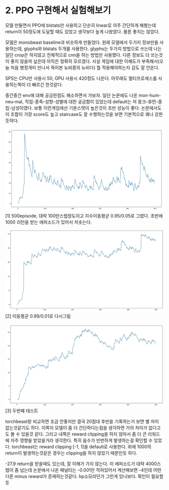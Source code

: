 # 2. PPO 구현해서 실험해보기

모델 만들면서 PPO에 blstats만 사용하고 단순히 linear로 아주 간단하게 해봤는데 return이 50정도에 도달할 때도 있었고 생각보다 높게 나왔었다. 물론 좋지는 않았다.

모델은 monobeast baseline과 비슷하게 만들었다. 원래 모델에서 두가지 정보만을 사용하는데, glyphs와 blstats 두개를 사용한다. glyphs는 두가지 방법으로 쓰는데 나는 일단 crop은 하지않고 전체적으로 cnn을 하는 방법만 사용했다. 다른 정보도 더 쓰는것이 좋지 않을까 싶은데 아직은 정확히 모르겠다. 사실 게임에 대한 이해도가 부족해서(오늘 처음 병정개미 만나서 죽어본 뉴비중의 뉴비다) 뭘 적용해야하는지 감도 잘 안온다.

SPS는 CPU만 사용시 50, GPU 사용시 420정도 나온다. 아무래도 멀티프로세스를 사용하는쪽이 더 빠르긴 한것같다. 

중간중간 env에 대해 궁금한점도 해소하면서 가보자. 일단 논문에도 나온 mon-hum-neu-mal, 직업-종족-성향-성별에 대한 궁금함이 있었는데 default는 저 몽크-휴먼-중립-남성이였다. 보통 이런게임에선 기본스탯이 높은것이 초반 성능이 좋다. 논문에서도 이 조합이 가장 score도 높고 staircase도 잘 수행하는것을 보면 기본적으로 꽤나 강한듯하다.

![asdf](./test1.JPG)
[1] 500episode, 대략 100만스탭정도이고 지수이동평균 0.95/0.05로 그렸다. 초반에 1000 리턴을 받는 에피소드가 있어서 치솟는다.

![asdf](./test2.JPG)
[2] 이동평균 0.99/0.01로 다시그림

![asdf](./test3.JPG)
[3] 두번째 테스트

torchbeast랑 비교하면 조금 안좋지만 결국 20점대 후반을 기록하는거 보면 별 차이 없는것같기도 하다. 이쪽이 모델이 좀 더 간단하다는점을 생각하면 거의 차이가 없다고도 볼 수 있을것 같다. 그리고 내쪽은 reward clipping을 하지 않아서 좀 더 큰 리워드에 자주 영향을 받았을거라 생각한다. 특히 음수가 빈번하게 발생하는걸 확인할 수 있었다. torchbeast는 reward clipping [-1, 1]을 default로 사용한다. 위에 1000의 return이 발생하는것같은 경우는 clipping을 하지 않았기 때문인듯 하다.

-27.9 return을 받을때도 있는데, 잘 이해가 가지 않는다. 이 에피소드가 대략 4000스탭이 좀 넘는데 논문에서 나온 패널티는 -0.001만 적혀있어서 계산해보면 -4인데 어떤 다른 minus reward가 존재하는것같다. hp소모라던가 그런게 있나보다. 확인이 필요할듯


